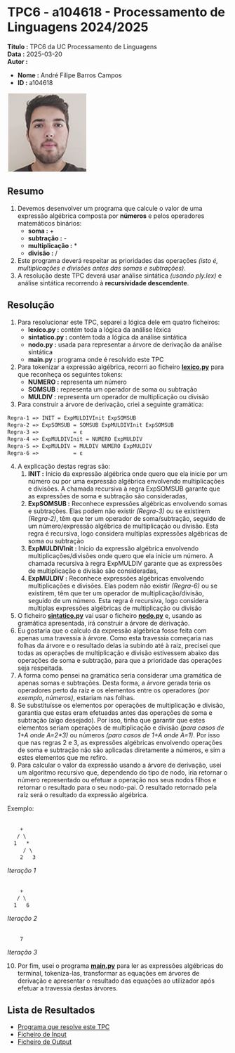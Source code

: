 # TPC6 - a104618 - Processamento de Linguagens 2024/2025

**Titulo :** TPC6 da UC Processamento de Linguagens  
**Data :** 2025-03-20  
**Autor :**  
- **Nome :** André Filipe Barros Campos  
- **ID :** a104618  

![Fotografia do Aluno](../image.png)

## Resumo

1. Devemos desenvolver um programa que calcule o valor de uma expressão algébrica composta por **números** e pelos operadores matemáticos binários:
    - **soma :** +
    - **subtração :** -
    - **multiplicação :** *
    - **divisão :** /
2. Este programa deverá respeitar as prioridades das operações _(isto é, multiplicações e divisões antes das somas e subtrações)_.
3. A resolução deste TPC deverá usar análise sintática _(usando ply.lex)_ e análise sintática recorrendo à **recursividade descendente**.

## Resolução

1. Para resolucionar este TPC, separei a lógica dele em quatro ficheiros:
    - **lexico.py :** contém toda a lógica da análise léxica
    - **sintatico.py :** contém toda a lógica da análise sintática
    - **nodo.py :** usada para representar a árvore de derivação da análise sintática
    - **main.py :** programa onde é resolvido este TPC
2. Para tokenizar a expressão algébrica, recorri ao ficheiro **[lexico.py](lexico.py)** para que reconheça os seguintes tokens:
    - **NUMERO :** representa um número
    - **SOMSUB :** representa um operador de soma ou subtração
    - **MULDIV :** representa um operador de multiplicação ou divisão
3. Para construir a árvore de derivação, criei a seguinte gramática:
```
Regra-1 => INIT = ExpMULDIVInit ExpSOMSUB
Regra-2 => ExpSOMSUB = SOMSUB ExpMULDIVInit ExpSOMSUB
Regra-3 =>           = ε
Regra-4 => ExpMULDIVInit = NUMERO ExpMULDIV
Regra-5 => ExpMULDIV = MULDIV NUMERO ExpMULDIV
Regra-6 =>           = ε
```

4. A explicação destas regras são:
    1. **INIT :** Inicio da expressão algébrica onde quero que ela inicie por um número ou por uma expressão algébrica envolvendo multiplicações e divisões. A chamada recursiva à regra ExpSOMSUB garante que as expressões de soma e subtração são consideradas,
    2. **ExpSOMSUB :** Reconhece expressões algébricas envolvendo somas e subtrações. Elas podem não existir _(Regra-3)_ ou se existirem _(Regra-2)_, têm que ter um operador de soma/subtração, seguido de um número/expressão algébrica de multiplicação ou divisão. Esta regra é recursiva, logo considera multiplas expressões algébricas de soma ou subtração
    1. **ExpMULDIVInit :** Inicio da expressão algébrica envolvendo multiplicações/divisões onde quero que ela inicie um número. A chamada recursiva à regra ExpMULDIV garante que as expressões de multiplicação e divisão são consideradas,
    2. **ExpMULDIV :** Reconhece expressões algébricas envolvendo multiplicações e divisões. Elas podem não existir _(Regra-6)_ ou se existirem, têm que ter um operador de multiplicação/divisão, seguido de um número. Esta regra é recursiva, logo considera multiplas expressões algébricas de multiplicação ou divisão
5. O ficheiro **[sintatico.py](sintatico.py)** vai usar o ficheiro **[nodo.py](nodo.py)** e, usando as gramática apresentada, irá construir a árvore de derivação.
6. Eu gostaria que o calculo da expressão algébrica fosse feita com apenas uma travessia à árvore. Como esta travessia começaria nas folhas da árvore e o resultado delas ia subindo até à raiz, precisei que todas as operações de multiplicação e divisão estivessem abaixo das operações de soma e subtração, para que a prioridade das operações seja respeitada.
7. A forma como pensei na gramática seria considerar uma gramática de apenas somas e subtrações. Desta forma, a árvore gerada teria os operadores perto da raiz e os elementos entre os operadores _(por exemplo, números)_, estariam nas folhas.
8. Se substituísse os elementos por operações de multiplicação e divisão, garantia que estas eram efetuadas antes das operações de soma e subtração (algo desejado). Por isso, tinha que garantir que estes elementos seriam operações de multiplicação e divisão _(para casos de 1+A onde A=2*3)_ ou números _(para casos de 1+A onde A=1)_. Por isso que nas regras 2 e 3, as expressões algébricas envolvendo operações de soma e subtração não são aplicadas diretamente a números, e sim a estes elementos que me refiro.
9. Para calcular o valor da expressão usando a árvore de derivação, usei um algoritmo recursivo que, dependendo do tipo de nodo, iria retornar o número representado ou efetuar a operação nos seus nodos filhos e retornar o resultado para o seu nodo-pai. O resultado retornado pela raíz será o resultado da expressão algébrica.

Exemplo:
```

    +
   / \
  1   *
     / \
    2   3

```
_Iteração 1_
```

    +
   / \
  1   6

```
_Iteração 2_
```

    7

```
_Iteração 3_

10. Por fim, usei o programa **[main.py](main.py)** para ler as expressões algébricas do terminal, tokeniza-las, transformar as equações em árvores de derivação e apresentar o resultado das equações ao utilizador após efetuar a travessia destas árvores.

## Lista de Resultados

- [Programa que resolve este TPC](main.py)  
- [Ficheiro de Input](input.txt)  
- [Ficheiro de Output](output.txt)  